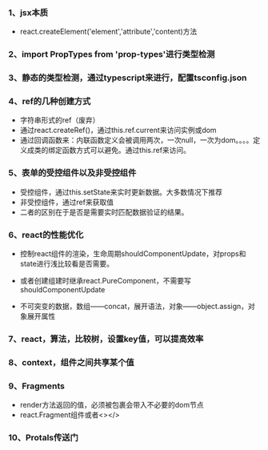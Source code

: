 ### 1、jsx本质
* react.createElement('element','attribute','content)方法

### 2、import PropTypes from 'prop-types'进行类型检测

### 3、静态的类型检测，通过typescript来进行，配置tsconfig.json

### 4、ref的几种创建方式
* 字符串形式的ref（废弃）
* 通过react.createRef()，通过this.ref.current来访问实例或dom
* 通过回调函数来：内联函数定义会被调用两次，一次null，一次为dom。。。。定义成类的绑定函数方式可以避免。通过this.ref来访问。

### 5、表单的受控组件以及非受控组件
* 受控组件，通过this.setState来实时更新数据。大多数情况下推荐
* 非受控组件，通过ref来获取值
* 二者的区别在于是否是需要实时匹配数据验证的结果。

### 6、react的性能优化
* 控制react组件的渲染，生命周期shouldComponentUpdate，对props和state进行浅比较看是否需要。
* 或者创建组建时继承react.PureComponent，不需要写shouldComponentUpdate

* 不可突变的数据，数组——concat，展开语法，对象——object.assign，对象展开属性

### 7、react，算法，比较树，设置key值，可以提高效率

### 8、context，组件之间共享某个值

### 9、Fragments
* render方法返回的值，必须被包裹会带入不必要的dom节点
* react.Fragment组件或者<></>

### 10、Protals传送门